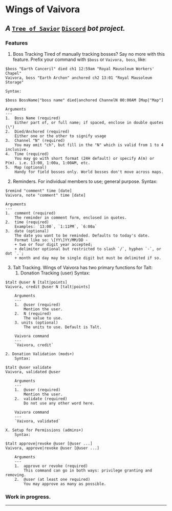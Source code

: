 # Wings of Vaivora
 _A_ [`Tree of Savior`](https://treeofsavior.com) [`Discord`](https://discordapp.com) _bot project._
---

### Features
1.  Boss Tracking
    Tired of manually tracking bosses? Say no more with this feature.
    Prefix your command with `$boss` or `Vaivora, boss`, like:
```
$boss "Earth Canceril" died ch1 12:59am "Royal Mausoleum Workers' Chapel"
Vaivora, boss "Earth Archon" anchored ch2 13:01 "Royal Mausoleum Storage"
```
    Syntax:
```
$boss BossName|"boss name" died|anchored ChannelN 00:00AM [Map|"Map"]
```
    Arguments
    ---
    1.  Boss Name (required)  
        Either part of, or full name; if spaced, enclose in double quotes (\")
    2.  Died/Anchored (required)  
        Either one or the other to signify usage
    3.  Channel "N" (required)  
        You may omit "ch", but fill in the "N" which is valid from 1 to 4 inclusive.
    4.  Time (required)  
        You may go with short format (24H default) or specify A(m) or P(m). i.e. 13:00, 1:00a, 1:00AM, etc.
    5.  Map (optional)
        Handy for field bosses only. World bosses don't move across maps.

2.  Reminders.
    For individual members to use; general purpose.
    Syntax:
```
$remind "comment" time [date]
Vaivora, note "comment" time [date]
```
    Arguments
    ---
    1.  comment (required)
        The reminder in comment form, enclosed in quotes.
    2.  time (required)
        Examples: `13:00`, `1:11PM`, `6:00a`
    3.  date (optional)
        The date you want to be reminded. Defaults to today's date.
        Format like so: \[YY\]YY/MM/DD -
        + two or four digit year accepted;
        + delimiter optional but restricted to slash `/`, hyphen `-`, or dot `.`;
        + month and day may be single digit but must be delimited if so.

3.  Talt Tracking.
    Wings of Vaivora has two primary functions for Talt:
    1.  Donation Tracking (user)
        Syntax:
```
$talt @user N [talt|points]
Vaivora, credit @user N [talt|points]
```
        Arguments
        ---
        1.  @user (required)
            Mention the user.
        2.  N (required)
            The value to use.
        3. units (optional)
            The units to use. Default is Talt.

        Vaivora command
        ---
        `Vaivora, credit`

    2. Donation Validation (mods+)
        Syntax:
```
$talt @user validate
Vaivora, validated @user
```
        Arguments
        ---
        1.  @user (required)
            Mention the user.
        2.  validate (required)
            Do not use any other word here.

        Vaivora command
        ---
        `Vaivora, validated`

    X. Setup for Permissions (admins+)
        Syntax:
```
$talt approve|revoke @user [@user ...]
Vaivora, approve|revoke @user [@user ...]
```
        Arguments
        ---
        1.  approve or revoke (required)
            This command can go in both ways: privilege granting and removing.
        2.  @user (at least one required)
            You may approve as many as possible.

### Work in progress.
---